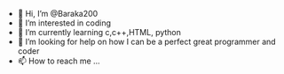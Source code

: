 - 👋 Hi, I’m @Baraka200
- 👀 I’m interested in  coding
- 🌱 I’m currently learning c,c++,HTML, python
- 💞️ I’m looking for help on how I can be a perfect great programmer and coder
- 📫 How to reach me ...

<!---
Baraka200/Baraka200 is a ✨ special ✨ repository because its `README.md` (this file) appears on your GitHub profile.
You can click the Preview link to take a look at your changes.
--->
